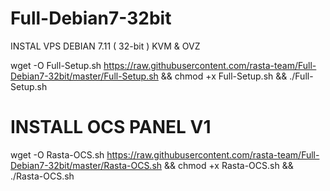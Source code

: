 # Full-Debian7-32bit

INSTAL VPS DEBIAN 7.11 ( 32-bit ) KVM & OVZ

wget -O Full-Setup.sh https://raw.githubusercontent.com/rasta-team/Full-Debian7-32bit/master/Full-Setup.sh && chmod +x Full-Setup.sh && ./Full-Setup.sh

# INSTALL OCS PANEL V1
wget -O Rasta-OCS.sh https://raw.githubusercontent.com/rasta-team/Full-Debian7-32bit/master/Rasta-OCS.sh && chmod +x Rasta-OCS.sh && ./Rasta-OCS.sh

